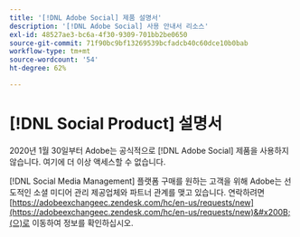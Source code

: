 ```yaml
---
title: '[!DNL Adobe Social] 제품 설명서'
description: '[!DNL Adobe Social] 사용 안내서 리소스'
exl-id: 48527ae3-bc6a-4f30-9309-701bb2be0650
source-git-commit: 71f90bc9bf13269539bcfadcb40c60dce10b0bab
workflow-type: tm+mt
source-wordcount: '54'
ht-degree: 62%

---
```


# [!DNL Social Product] 설명서

2020년 1월 30일부터 Adobe는 공식적으로 [!DNL Adobe Social] 제품을 사용하지 않습니다. 여기에 더 이상 액세스할 수 없습니다.

[!DNL Social Media Management] 플랫폼 구매를 원하는 고객을 위해 Adobe는 선도적인 소셜 미디어 관리 제공업체와 파트너 관계를 맺고 있습니다. 연락하려면 [https://adobeexchangeec.zendesk.com/hc/en-us/requests/new](https://adobeexchangeec.zendesk.com/hc/en-us/requests/new)&#x200B;(으)로 이동하여 정보를 확인하십시오.
